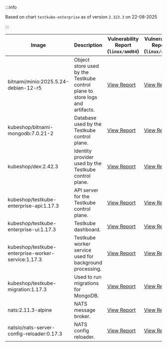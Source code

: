 :::info

Based on chart `testkube-enterprise` as of version `2.323.3` on 22-08-2025

:::

| Image | Description | Vulnerability Report (`linux/amd64`) | Vulnerability Report (`linux/arm64`) | Docker Image |
|-------|-------------|----------------------------------------|----------------------------------------|--------------|
| bitnami/minio:2025.5.24-debian-12-r5 | Object store used by the Testkube control plane to store logs and artifacts. | [View Report](./minio-2025.5.24-debian-12-r5_linux_amd64.md) | [View Report](./minio-2025.5.24-debian-12-r5_linux_arm64.md) | [View Image](https://hub.docker.com/layers/bitnami/minio/2025.5.24-debian-12-r5/images/sha256-b3d51900e846b92f7503ca6be07d2e8c56ebb6a13a60bc71b8777c716c074bcf?context=explore) |
| kubeshop/bitnami-mongodb:7.0.21-2 | Database used by the Testkube control plane. | [View Report](./bitnami-mongodb-7.0.21-2_linux_amd64.md) | [View Report](./bitnami-mongodb-7.0.21-2_linux_arm64.md) | [View Image](https://hub.docker.com/layers/kubeshop/bitnami-mongodb/7.0.21-2/images/sha256-c347474e6488832564a6ce3d1870056f52aa4e7123bb85ce391a60c0b4ecdf18?context=explore) |
| kubeshop/dex:2.42.3 | Identity provider used by the Testkube control plane. | [View Report](./dex-2.42.3_linux_amd64.md) | [View Report](./dex-2.42.3_linux_arm64.md) | [View Image](https://hub.docker.com/layers/kubeshop/dex/2.42.3/images/sha256-db03bd0a7b5d26c4c36034f227f3b16c1d3bdadf3bd56eb23f2ca9c442716cb6?context=explore) |
| kubeshop/testkube-enterprise-api:1.17.3 | API server for the Testkube control plane. | [View Report](./testkube-enterprise-api-1.17.3_linux_amd64.md) | [View Report](./testkube-enterprise-api-1.17.3_linux_arm64.md) | [View Image](https://hub.docker.com/layers/kubeshop/testkube-enterprise-api/1.17.3/images/sha256-9096f82a56d5c3957fc977c0011347ae885d3f31f83dd4b5a619349898342b22?context=explore) |
| kubeshop/testkube-enterprise-ui:1.17.3 | Testkube dashboard. | [View Report](./testkube-enterprise-ui-1.17.3_linux_amd64.md) | [View Report](./testkube-enterprise-ui-1.17.3_linux_arm64.md) | [View Image](https://hub.docker.com/layers/kubeshop/testkube-enterprise-ui/1.17.3/images/sha256-1afacadb9b02aa51d7013c154de78cbea3e94491466ab9334a78b6f6fafc08a9?context=explore) |
| kubeshop/testkube-enterprise-worker-service:1.17.3 | Testkube worker service used for background processing. | [View Report](./testkube-enterprise-worker-service-1.17.3_linux_amd64.md) | [View Report](./testkube-enterprise-worker-service-1.17.3_linux_arm64.md) | [View Image](https://hub.docker.com/layers/kubeshop/testkube-enterprise-worker-service/1.17.3/images/sha256-73cdc52359292100bcb01ed4df09f4c7de534ca500cb7b24f42d605148b36206?context=explore) |
| kubeshop/testkube-migration:1.17.3 | Used to run migrations for MongoDB. | [View Report](./testkube-migration-1.17.3_linux_amd64.md) | [View Report](./testkube-migration-1.17.3_linux_arm64.md) | [View Image](https://hub.docker.com/layers/kubeshop/testkube-migration/1.17.3/images/sha256-8c6bfd87867ba4d4c1161ca524deb412c4a68269e3c2fc841cea91c05ef354e9?context=explore) |
| nats:2.11.3-alpine | NATS message broker. | [View Report](./nats-2.11.3-alpine_linux_amd64.md) | [View Report](./nats-2.11.3-alpine_linux_arm64.md) | [View Image](https://hub.docker.com/layers/library/nats/2.11.3-alpine/images/sha256-f6be324fcee27f2a91178d74f77bb4ba3e5a9d2e72ba7d6871f45d14aadca40a?context=explore) |
| natsio/nats-server-config-reloader:0.17.3 | NATS config reloader. | [View Report](./nats-server-config-reloader-0.17.3_linux_amd64.md) | [View Report](./nats-server-config-reloader-0.17.3_linux_arm64.md) | [View Image](https://hub.docker.com/layers/natsio/nats-server-config-reloader/0.17.3/images/sha256-6798c689cca8a98f34e57db124abe46c81edf9bfb02d54ad85da60d0e41ef592?context=explore) |
